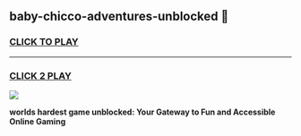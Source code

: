 
## baby-chicco-adventures-unblocked 👋
<h3>
<a href="https://premium.freeplayer.one?title=baby-chicco-adventures-unblocked&ref=14F">CLICK TO PLAY</a></h3>
<hr>

<h3>
<a href="https://premium.freeplayer.one?title=baby-chicco-adventures-unblocked&ref=14F">CLICK 2 PLAY</a>
  
</h3>

<a href="https://premium.freeplayer.one?title=baby-chicco-adventures-unblocked&ref=12F/"><img src="https://clearcache.store/games.png"></a>


**worlds hardest game unblocked: Your Gateway to Fun and Accessible Online Gaming**
